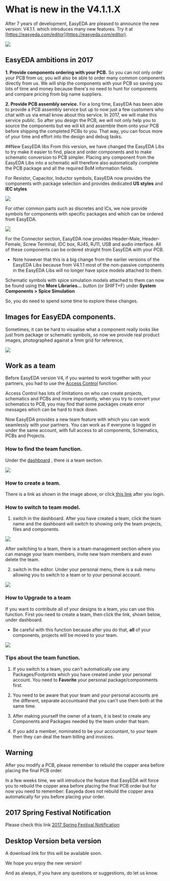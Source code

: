 # What is new in the V4.1.1.X  
 

After 7 years of development, EasyEDA are pleased to announce the new version: V4.1.1. which introduces many new features.   Try it at [https://easyeda.com/editor](https://easyeda.com/editor).


![](./images/NewV4.1.png)
 
 

## EasyEDA ambitions in 2017
**1. Provide components ordering with your PCB.**
   So you can not only order your PCB from us; you will also be able to order many common components directly from us. We will ship the components with your PCB so saving you lots of time and money because there's no need to hunt for components and compare pricing from big name suppliers.

**2. Provide PCB assembly service.**
  For a long time, EasyEDA has been able to provide a PCB assembly service but up to now just a few customers who chat with us via email know about this service. In 2017, we will make this service public. So after you design the PCB, we will not only help you to source the components but we will kit and assemble them onto your PCB before shipping the completed PCBs to you. That way, you can focus more of your time and effort into the design and debug tasks.

##New EasyEDA libs
 From this version, we have changed the EasyEDA Libs to try make it easier to find, place and order components and to make schematic conversion to PCB simpler. Placing any component from the EasyEDA Libs into a schematic will therefore also automatically complete the PCB package and all the required BoM information fields.
 
 For Resistor, Capacitor, Inductor symbols, EasyEDA now provides the components with package selection and provides dedicated **US styles** and **IEC styles**
 
 ![](./images/easyedalib1.png) 

For other common parts such as discretes and ICs, we now provide symbols for components with specific packages and which can be ordered from EasyEDA.

![](./images/easyedalib2.png) 

For the Connector section,
 EasyEDA now provides Header-Male, Header-Female, Screw Terminal, IDC box, RJ45, RJ11, USB and audio interface. All of these components can be ordered straight from EasyEDA with your PCB.
 
* Note however that this is a big change from the earlier versions of the EasyEDA Libs because from V4.1.1 most of the non-passive components in the EasyEDA Libs will no longer have spice models attached to them.

Schematic symbols with spice simulation models attached to them can now be found using the **More Libraries...** button (or SHIFT+F) under **System Components > Spice Simulation**

So, you do need to spend some time to explore these changes.


##  Images for EasyEDA components.
Sometimes, it can be hard to visualise what a component really looks like just from package or schematic symbols, so now we provide real product images, photographed against a 1mm grid for reference, 

![](./images/EasyEDA-components.png)  


## Work as a team 
Before EasyEDA version V4, if you wanted to work together with your partners, you had to use the [Access Control](https://easyeda.com/Doc/Tutorial/share.htm#Access-Control) function. 

Access Control has lots of limitations on who can create projects, schematics and PCBs and more importantly, when you try to convert your schematics to PCB, you may find that some packages create error messages which can be hard to track down.

Now EasyEDA provides a new team feature with which you can work seamlessly with your partners. You can work as if everyone is logged in under the same account, with full access to all components, Schematics, PCBs and Projects.

### How to find the team function.
 Under the [dashboard](https://beta.easyeda.com/projects/mylists) , there is a team section.
 
 ![](./images/team.png)   


### How to create a team.
   There is a link as shown in the image above, or click[ this link](https://beta.easyeda.com/teams/create) after you login.

### How to switch to team model.

1) switch in the dashboard.
  After you have created a team, click the team name and the dashboard will switch to showing only the team projects, files and components.
  
![](./images/switchteam.png)  
 
After switching to a team, there is a team management section where you can manage your team members, invite new team members and even delete the team.

2) switch in the editor.
  Under your personal menu, there is a sub menu allowing you to switch to a team or to your personal account.
  
 ![](./images/switcheditor.png)  

### How to Upgrade to a team
 If you want to contribute all of your designs to a team, you can use this function. First you need to create a team, then click the link, shown below, under dashboard. 
 
 * Be careful with this function because after you do that, **all** of your components, projects will be moved to your team.

![](./images/Upgradeteam.png)  

### Tips about the team function.
  1. If you switch to a team, you can't automatically use any Packages/Footprints which you have created under your personal account. You need to **Favorite** your personal package/componments first. 
  
  2. You need to be aware that your team and your personal accounts are the different, separate accountsand that you can't use them both at the same time.  
  
  3. After making yourself the owner of a team, it is best to create any Components and Packages needed by the team under that team.
  
  4. If you add a member, nominated to be your accountant, to your team then they can deal the team billing and invoices.
  


## Warning 
 After you modify a PCB, please remember to rebuild the copper area before placing the final PCB order.
 
 In a few weeks time, we will introduce the feature that EasyEDA will force you to rebuild the copper area before placing the final PCB order but for now you need to remember: Easyeda does not rebuild the copper area automatically for you before placing your order.
 
## 2017 Spring Festival Notification
 Please check this link  [2017 Spring Festival Notification](https://easyeda.com/support/2017_Spring_Festival_Notification-fd4f25a28c864b51851ddccc69375b92)

## Desktop Version beta version 
  A download link for this will be available  soon.





We hope you enjoy the new version! 

And as always, if you have any questions or suggestions, do let us know.



 
 





 

